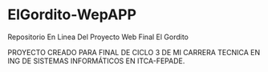 # ElGordito-WepAPP
Repositorio En Linea Del Proyecto Web Final El Gordito 

PROYECTO CREADO PARA FINAL DE CICLO 3 DE MI CARRERA TECNICA EN ING DE SISTEMAS INFORMÁTICOS EN ITCA-FEPADE.

